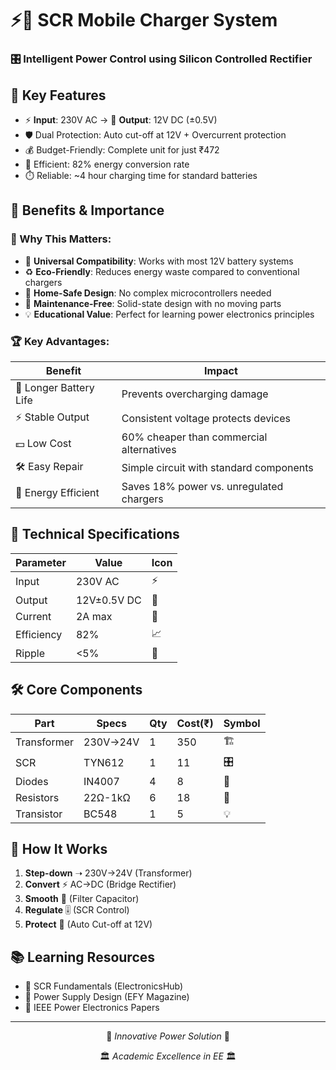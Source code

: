 # ⚡🔋 SCR Mobile Charger System
### 🎛️ Intelligent Power Control using Silicon Controlled Rectifier

## 🌟 Key Features
- ⚡ **Input**: 230V AC → 🔋 **Output**: 12V DC (±0.5V)
- 🛡️ Dual Protection: Auto cut-off at 12V + Overcurrent protection
- 💰 Budget-Friendly: Complete unit for just ₹472
- 🔋 Efficient: 82% energy conversion rate
- ⏱️ Reliable: ~4 hour charging time for standard batteries

## 💎 Benefits & Importance
### 🚀 Why This Matters:
- 🔌 **Universal Compatibility**: Works with most 12V battery systems
- ♻️ **Eco-Friendly**: Reduces energy waste compared to conventional chargers
- 🏡 **Home-Safe Design**: No complex microcontrollers needed
- 🔧 **Maintenance-Free**: Solid-state design with no moving parts
- 💡 **Educational Value**: Perfect for learning power electronics principles

### 🏆 Key Advantages:
| Benefit | Impact |
|---------|--------|
| 🔋 Longer Battery Life | Prevents overcharging damage |
| ⚡ Stable Output | Consistent voltage protects devices |
| 💵 Low Cost | 60% cheaper than commercial alternatives |
| 🛠️ Easy Repair | Simple circuit with standard components |
| 🔌 Energy Efficient | Saves 18% power vs. unregulated chargers |

## 🧮 Technical Specifications
| Parameter | Value | Icon |
|-----------|-------|------|
| Input | 230V AC | ⚡ |
| Output | 12V±0.5V DC | 🔌 |
| Current | 2A max | 🔋 |
| Efficiency | 82% | 📈 |
| Ripple | <5% | 🌊 |

## 🛠️ Core Components
| Part | Specs | Qty | Cost(₹) | Symbol |
|------|-------|-----|---------|--------|
| Transformer | 230V→24V | 1 | 350 | 🏗️ |
| SCR | TYN612 | 1 | 11 | 🎛️ |
| Diodes | IN4007 | 4 | 8 | 🔄 |
| Resistors | 22Ω-1kΩ | 6 | 18 | 🧵 |
| Transistor | BC548 | 1 | 5 | 💡 |

## 🔄 How It Works
1. **Step-down** ➝ 230V→24V (Transformer)
2. **Convert** ⚡ AC→DC (Bridge Rectifier) 
3. **Smooth** 🌊 (Filter Capacitor)
4. **Regulate** 🎚️ (SCR Control)
5. **Protect** 🛑 (Auto Cut-off at 12V)

## 📚 Learning Resources
- 📘 SCR Fundamentals (ElectronicsHub)
- 📙 Power Supply Design (EFY Magazine)
- 📗 IEEE Power Electronics Papers

---

<div align="center">
  <p>🔬 <em>Innovative Power Solution</em> 🔬</p>
  <p>🏛️ <em>Academic Excellence in EE</em> 🏛️</p>
</div>
